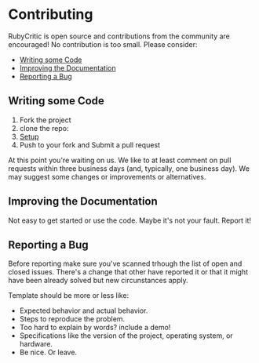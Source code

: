# Contributing
RubyCritic is open source and contributions from the community are encouraged! No contribution is too small. Please consider:

- [Writing some Code](#writing-some-code)
- [Improving the Documentation](#improving-the-documentation)
- [Reporting a Bug]((#report-a-bug))

## Writing some Code
1. Fork the project
1. clone the repo:
1. [Setup](./)
1. Push to your fork and Submit a pull request

At this point you're waiting on us. We like to at least comment on pull requests
within three business days (and, typically, one business day). We may suggest
some changes or improvements or alternatives.

## Improving the Documentation
Not easy to get started or use the code. Maybe it's not your fault. Report it!

## Reporting a Bug
Before reporting make sure you've scanned trhough the list of open and closed issues. There's a change that other have reported it or that it might have been already solved but new circunstances apply.

Template should be more or less like:
- Expected behavior and actual behavior.
- Steps to reproduce the problem.
- Too hard to explain by words? include a demo!
- Specifications like the version of the project, operating system, or hardware.
- Be nice. Or leave.
